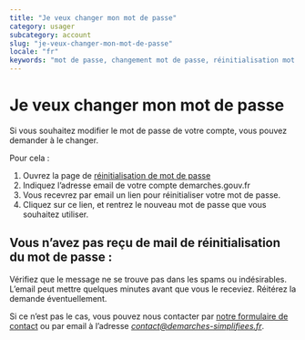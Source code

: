 ```yaml
---
title: "Je veux changer mon mot de passe"
category: usager
subcategory: account
slug: "je-veux-changer-mon-mot-de-passe"
locale: "fr"
keywords: "mot de passe, changement mot de passe, réinitialisation mot de passe, lien réinitialisation"
---
```


# Je veux changer mon mot de passe

Si vous souhaitez modifier le mot de passe de votre compte, vous pouvez demander à le changer.

Pour cela :

1. Ouvrez la page de [réinitialisation de mot de passe](/users/password/new)
2. Indiquez l’adresse email de votre compte demarches.gouv.fr
3. Vous recevrez par email un lien pour réinitialiser votre mot de passe.
4. Cliquez sur ce lien, et rentrez le nouveau mot de passe que vous souhaitez utiliser.

## Vous n’avez pas reçu de mail de réinitialisation du mot de passe :

Vérifiez que le message ne se trouve pas dans les spams ou indésirables.
L’email peut mettre quelques minutes avant que vous le receviez. Réitérez la demande éventuellement.

Si ce n’est pas le cas, vous pouvez nous contacter par [notre formulaire de contact](/contact)
ou par email  à l’adresse *contact@demarches-simplifiees.fr*.
